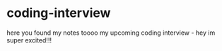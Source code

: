 # coding-interview
here you found my notes toooo my upcoming coding interview - hey im super excited!!!
